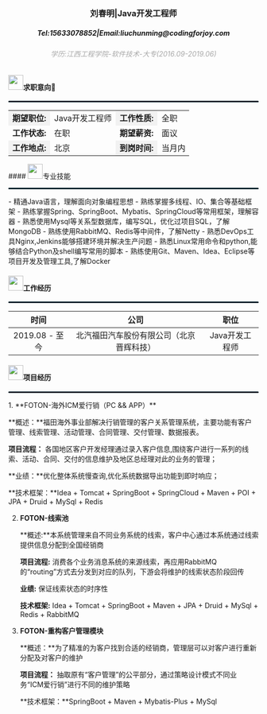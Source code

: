 <h3 align="center">刘春明|Java开发工程师</h3>
<h5 align="center">Tel:15633078852|Email:liuchunming@codingforjoy.com</h5>
<h6 align="center" style="color:darkgrey;size: 1ch">学历:江西工程学院-软件技术-大专(2016.09-2019.06)</h6>

#### <span><img src="https://s2.ax1x.com/2019/08/06/efM1xO.th.png" width="30px"></span>求职意向

<hr style="height: 3px;border-color: none;border-radius: 10px;background-color:#031e28;"/>
<table>
    <tr>
        <td style="font-weight: bold;background-color: #f2f2f2;">期望职位:</td>
        <td>Java开发工程师</td>
        <td style="font-weight: bold;background-color: #f2f2f2;">工作性质:</td>
        <td>全职</td>
    </tr>
    <tr>
        <td style="font-weight: bold;">工作状态:</td>
        <td>在职</td>
        <td style="font-weight: bold;">期望薪资:</td>
        <td>面议</td>
    </tr>
    <tr>
        <td style="font-weight: bold;background-color: #f2f2f2;">工作地点:</td>
        <td>北京</td>
        <td style="font-weight: bold;background-color: #f2f2f2;">到岗时间:</td>
        <td>当月内</td>
    </tr>
</table>
#### <span><img src="https://s2.ax1x.com/2019/08/06/ef1jWq.th.png" width="30px"></span>专业技能

<hr style="height: 3px;border-color: none;border-radius: 10px;background-color:#031e28;"/>
- 精通Java语言，理解面向对象编程思想
- 熟练掌握多线程、IO、集合等基础框架
- 熟练掌握Spring、SpringBoot、Mybatis、SpringCloud等常用框架，理解容器
- 熟悉使用Mysql等关系型数据库，编写SQL，优化过项目SQL，了解MongoDB
- 熟练使用RabbitMQ、Redis等中间件，了解Netty
- 熟悉DevOps工具Nginx,Jenkins能够搭建环境并解决生产问题
- 熟悉Linux常用命令和python,能够结合Python及shell编写常用的脚本
- 熟练使用Git、Maven、Idea、Eclipse等项目开发及管理工具,了解Docker

#### <span><img src="https://s2.ax1x.com/2019/08/06/efG2o4.th.png" width="30px"></span>工作经历

<hr style="height: 3px;border-color: none;border-radius: 10px;background-color:#031e28;"/>

|      时间      |                   公司                   |      职位      |
| :------------: | :--------------------------------------: | :------------: |
| 2019.08 - 至今 | 北汽福田汽车股份有限公司（北京晋辉科技） | Java开发工程师 |

#### <span><img src="https://s2.ax1x.com/2019/08/06/ef3z4A.th.png" width="30px"></span>项目经历

<hr style="height: 3px;border-color: none;border-radius: 10px;background-color:#031e28;"/>
1. **FOTON-海外ICM爱行销（PC && APP）**

   **概述：**福田海外事业部解决行销管理的客户关系管理系统，主要功能有客户管理、线索管理、活动管理、合同管理、交付管理、数据报表。

   **项目流程：** 各国地区客户开发经理通过录入客户信息,围绕客户进行一系列的线索、活动、合同、交付的信息维护及地区总经理对此的业务的管理；

   **业绩：**优化整体系统慢查询,优化系统数据导出功能到即时响应；

   **技术框架：**Idea + Tomcat + SpringBoot + SpringCloud + Maven +  POI + JPA  + Druid + MySql + Redis

2. **FOTON-线索池**

   **概述:**本系统管理来自不同业务系统的线索，客户中心通过本系统通过线索提供信息分配到全国经销商

   **项目流程:** 消费各个业务消息系统的来源线索，再应用RabbitMQ的“routing”方式去分发到对应的队列，下游会将维护的线索状态阶段回传

   **业绩:** 保证线索状态的时序性

   **技术框架:** Idea + Tomcat + SpringBoot + Maven + JPA  + Druid + MySql + Redis  + RabbitMQ

3. **FOTON-重构客户管理模块**

   **概述：**为了精准的为客户找到合适的经销商，管理层可以对客户进行重新分配及对客户的维护

   **项目流程：** 抽取原有“客户管理”的公平部分，通过策略设计模式不同业务“ICM爱行销”进行不同的维护策略

   **技术框架：**SpringBoot + Maven + Mybatis-Plus  + MySql 
